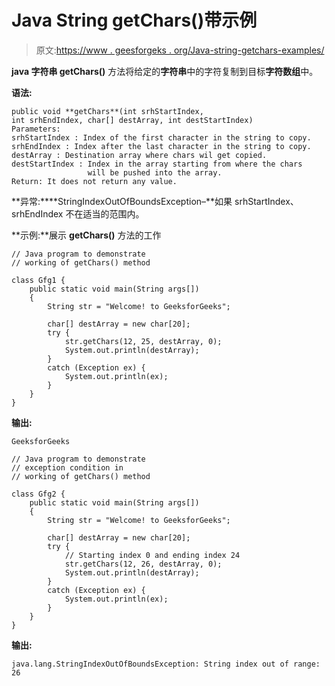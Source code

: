 # Java String getChars()带示例

> 原文:[https://www . geesforgeks . org/Java-string-getchars-examples/](https://www.geeksforgeeks.org/java-string-getchars-examples/)

**java 字符串 getChars()** 方法将给定的**字符串**中的字符复制到目标**字符数组**中。

**语法:**

```
public void **getChars**(int srhStartIndex, 
int srhEndIndex, char[] destArray, int destStartIndex)     
Parameters:
srhStartIndex : Index of the first character in the string to copy. 
srhEndIndex : Index after the last character in the string to copy.
destArray : Destination array where chars wil get copied.
destStartIndex : Index in the array starting from where the chars
                 will be pushed into the array.
Return: It does not return any value.
```

**异常:****StringIndexOutOfBoundsException–**如果 srhStartIndex、srhEndIndex 不在适当的范围内。

**示例:**展示 **getChars()** 方法的工作

```
// Java program to demonstrate
// working of getChars() method

class Gfg1 {
    public static void main(String args[])
    {
        String str = "Welcome! to GeeksforGeeks";

        char[] destArray = new char[20];
        try {
            str.getChars(12, 25, destArray, 0);
            System.out.println(destArray);
        }
        catch (Exception ex) {
            System.out.println(ex);
        }
    }
}
```

**输出:**

```
GeeksforGeeks

```

```
// Java program to demonstrate
// exception condition in
// working of getChars() method

class Gfg2 {
    public static void main(String args[])
    {
        String str = "Welcome! to GeeksforGeeks";

        char[] destArray = new char[20];
        try {
            // Starting index 0 and ending index 24
            str.getChars(12, 26, destArray, 0);
            System.out.println(destArray);
        }
        catch (Exception ex) {
            System.out.println(ex);
        }
    }
}
```

**输出:**

```
java.lang.StringIndexOutOfBoundsException: String index out of range: 26

```